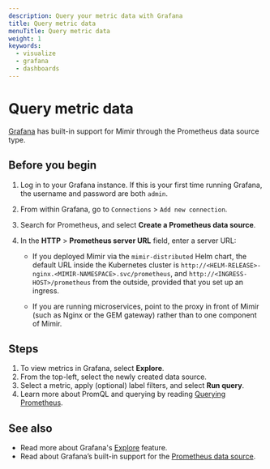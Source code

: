 ```yaml
---
description: Query your metric data with Grafana
title: Query metric data
menuTitle: Query metric data
weight: 1
keywords:
  - visualize
  - grafana
  - dashboards
---
```


# Query metric data

[Grafana](/grafana/download/) has built-in support for Mimir through the Prometheus data source type.

## Before you begin

1. Log in to your Grafana instance.
   If this is your first time running Grafana,
   the username and password are both `admin`.
1. From within Grafana, go to `Connections` > `Add new connection`.
1. Search for Prometheus, and select **Create a Prometheus data source**.
1. In the **HTTP** > **Prometheus server URL** field, enter a server URL:

   - If you deployed Mimir via the `mimir-distributed` Helm chart,
     the default URL inside the Kubernetes cluster is `http://<HELM-RELEASE>-nginx.<MIMIR-NAMESPACE>.svc/prometheus`,
     and `http://<INGRESS-HOST>/prometheus` from the outside, provided that you set up an ingress.

   - If you are running microservices, point to the proxy in front of Mimir
     (such as Nginx or the GEM gateway) rather than to one component of Mimir.

## Steps

1. To view metrics in Grafana, select **Explore**.
1. From the top-left, select the newly created data source.
1. Select a metric, apply (optional) label filters, and select **Run query**.
1. Learn more about PromQL and querying by reading [Querying Prometheus](https://prometheus.io/docs/prometheus/latest/querying/basics/).

## See also

- Read more about Grafana's [Explore](http://docs.grafana.org/features/explore) feature.
- Read about Grafana’s built-in support for the [Prometheus data source](/docs/grafana/latest/datasources/prometheus/).
